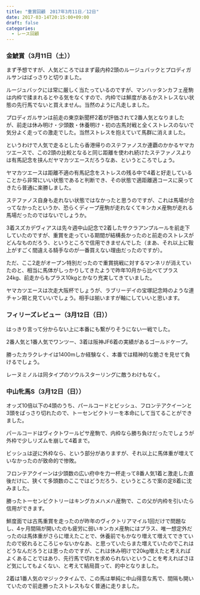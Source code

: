 ```yaml
---
title: "重賞回顧　2017年3月11日／12日"
date: 2017-03-14T20:15:00+09:00
draft: false
categories:
  - レース回顧
---
```


### 金鯱賞（3月11日（土））

まず予想ですが、人気どころではまず最内枠2頭のルージュバックとプロディガルサンはばっさりと切りました。

ルージュバックには常に厳しく当たっているのですが、マンハッタンカフェ産駒は内枠で揉まれるとやる気をなくすので、内枠では鮮度があるかストレスない状態の先行馬でないと買えません。当然のように凡走しました。

プロディガルサンは前走の東京新聞杯2着が評価されて2番人気となりましたが、前走は休み明け・少頭数・休養明け・初の古馬対戦と全くストレスのないで気分よく走っての激走でした。当然ストレスを抱えていて馬群に消えました。

というわけで人気で走るとしたら香港帰りのステファノスか連覇のかかるヤマカツエースで、この2頭の比較となると同じ距離を使われ続けたステファノスよりは有馬記念を挟んだヤマカツエースだろうなあ、というところでしょう。

ヤマカツエースは距離不適の有馬記念をストレスの残る中で4着と好走していることから非常にいい状態であると判断でき、その状態で適距離適コースに戻ってきたら普通に楽勝しました。

ステファノス自身も走れない状態ではなかったと思うのですが、これは馬場が合ってなかったというか、恐らくディープ産駒が走れなくてキンカメ産駒が走れる馬場だったのではないでしょうか。

3着スズカデヴィアスは先々週中山記念で2着したサクラアンプルールを前走下していたのですが、重賞を走っている期間が結構長かったのと前走のストレスがどんなものだろう、というところで信用できませんでした（まあ、それ以上に鞍上がすごく間違える騎手なのが一番買えない理由だったのですが）。

ただ、ここ2走がオープン特別だったので重賞挑戦に対するマンネリが消えていたのと、相当に馬体がしっかりしてきたようで昨年10月から比べてプラス24kg、前走からもプラス10kgとかなり充実してきていました。

ヤマカツエースは次走大阪杯でしょうが、ラブリーデイの宝塚記念時のような連チャン期と見ていいでしょう。相手は揃いますが軸にしていいと思います。

### フィリーズレビュー（3月12日（日））

はっきり言って分からない上に本番にも繋がりそうにない一戦でした。

2番人気と1番人気でワンツー、3着は阪神JF6着の実績があるゴールドケープ。

勝ったカラクレナイは1400mしか経験なく、本番では精神的な脆さを見せて負けるでしょう。

レーヌミノルは同タイプのソウルスターリングに敵うわけもなく。

### 中山牝馬S（3月12日（日））

オッズ10倍以下の4頭のうち、パールコードとビッシュ、フロンテアクイーンと3頭をばっさり切れたので、トーセンビクトリーを本命にして当てることができました。

パールコードはヴィクトワールピサ産駒で、内枠なら勝ち負けだったでしょうが外枠で少しリズムを崩して4着まで。

ビッシュは逆に外枠なら、という部分がありますが、それ以上に馬体重が増えていなかったのが致命的で惨敗。

フロンテアクイーンは少頭数の広い府中を力一杯走って8番人気1着と激走した直後だけに、狭くて多頭数のここではどうだろう、というところで案の定8着に沈みました。

勝ったトーセンビクトリーはキングカメハメハ産駒で、この父が内枠を引いたら信用ができます。

鮮度面では古馬重賞を走ったのが昨年のヴィクトリアマイル1回だけで問題なし、4ヶ月間隔が開いたのも疲労に弱いキンカメ産駒にはプラス、唯一想定外だったのは馬体重がさらに増えたことで、休養前でもかなり増えて増えてできていたので絞れるところじゃないかなあ、と思っていたらまた増えていたのでこれはどうなんだろうとは思ったのですが、これは休み明けで20kg増えたと考えればよくあることではあり、先行馬で切れを求められないということを考えればさほど気にしてもよくない、と考えて結局買って、的中となりました。

2着は1番人気のマジックタイムで、この馬は単純に中山得意な馬で、間隔も開いていたので前走勝ったストレスもなく普通に走りました。
